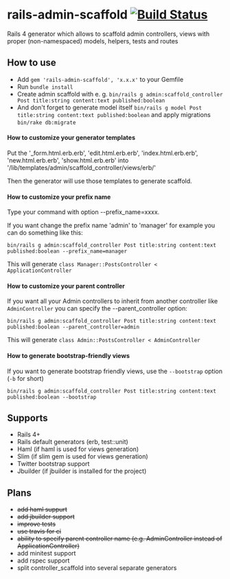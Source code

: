 rails-admin-scaffold [![Build Status](https://travis-ci.org/dhampik/rails-admin-scaffold.png?branch=master)](https://travis-ci.org/dhampik/rails-admin-scaffold)
====================

Rails 4 generator which allows to scaffold admin controllers, views with proper (non-namespaced) models, helpers, tests and routes

How to use
-----------
* Add ```gem 'rails-admin-scaffold', 'x.x.x'``` to your Gemfile
* Run ```bundle install```
* Create admin scaffold with e. g. ```bin/rails g admin:scaffold_controller Post title:string content:text published:boolean```
* And don't forget to generate model itself ```bin/rails g model Post title:string content:text published:boolean``` and apply migrations ```bin/rake db:migrate```

#### How to customize your generator templates

Put the '_form.html.erb.erb', 'edit.html.erb.erb', 'index.html.erb.erb', 'new.html.erb.erb', 'show.html.erb.erb' into '/lib/templates/admin/scaffold_controller/views/erb/'

Then the generator will use those templates to generate scaffold.

#### How to customize your prefix name

Type your command with option --prefix_name=xxxx.

If you want change the prefix name 'admin' to 'manager' for example you can do something like this:

```bin/rails g admin:scaffold_controller Post title:string content:text published:boolean --prefix_name=manager```

This will generate `class Manager::PostsController < ApplicationController`

#### How to customize your parent controller

If you want all your Admin controllers to inherit from another
controller like `AdminController` you can specify the
--parent_controller option:

```bin/rails g admin:scaffold_controller Post title:string content:text published:boolean --parent_controller=admin```

This will generate `class Admin::PostsController < AdminController`

#### How to generate bootstrap-friendly views

If you want to generate bootstrap friendly views, use the `--bootstrap` option (`-b` for short)

```bin/rails g admin:scaffold_controller Post title:string content:text published:boolean --bootstrap```

Supports
--------
* Rails 4+
* Rails default generators (erb, test::unit)
* Haml (if haml is used for views generation)
* Slim (if slim gem is used for views generation)
* Twitter bootstrap support
* Jbuilder (if jbuilder is installed for the project)

Plans
------
* <del>add haml suppurt</del>
* <del>add jbuilder support</del>
* <del>improve tests</del>
* <del>use travis for ci</del>
* <del>ability to specify parent controller name (e.g. AdminController instead of ApplicationController)</del>
* add minitest support
* add rspec support
* split controller_scaffold into several separate generators
